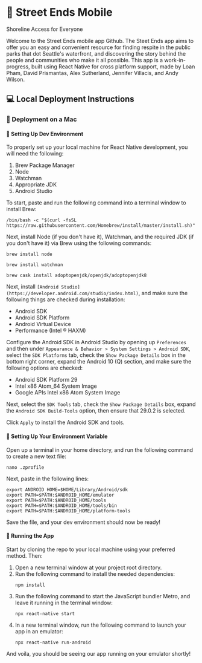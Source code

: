 # :evergreen_tree: Street Ends Mobile 
Shoreline Access for Everyone

Welcome to the Street Ends mobile app Github. The Steet Ends app aims to offer you an easy and convenient resource for finding respite in the public parks that dot Seattle's waterfront, and discovering the story behind the people and communities who make it all possible. This app is a work-in-progress, built using React Native for cross platform support, made by Loan Pham, David Prismantas, Alex Sutherland, Jennifer Villacis, and Andy Wilson.

## :computer: Local Deployment Instructions

### :apple: Deployment on a Mac

#### :hammer: Setting Up Dev Environment
To properly set up your local machine for React Native development, you will need the following:
1. Brew Package Manager
2. Node
3. Watchman
4. Appropriate JDK
5. Android Studio

To start, paste and run the following command into a terminal window to install Brew:
```shell
/bin/bash -c "$(curl -fsSL https://raw.githubusercontent.com/Homebrew/install/master/install.sh)"
```
Next, install Node (if you don't have it), Watchman, and the required JDK (if you don't have it) via Brew using the following commands:
```shell
brew install node
```
```shell
brew install watchman
```
```shell
brew cask install adoptopenjdk/openjdk/adoptopenjdk8
```

Next, install `[Android Studio](https://developer.android.com/studio/index.html)`, and make sure the following things are checked during installation:
- Android SDK
- Android SDK Platform
- Android Virtual Device
- Performance (Intel ® HAXM)

Configure the Android SDK in Android Studio by opening up `Preferences` and then under `Appearance & Behavior > System Settings > Android SDK`, select the `SDK Platforms` tab, check the `Show Package Details` box in the bottom right corner, expand the Android 10 (Q) section, and make sure the following options are checked:

- Android SDK Platform 29
- Intel x86 Atom_64 System Image
- Google APIs Intel x86 Atom System Image

Next, select the `SDK Tools` tab, check the `Show Package Details` box, expand the `Android SDK Build-Tools` option, then ensure that 29.0.2 is selected.

Click `Apply` to install the Android SDK and tools.

#### :page_facing_up: Setting Up Your Environment Variable

Open up a terminal in your home directory, and run the following command to create a new text file:
```shell
nano .zprofile 
```
Next, paste in the following lines:
```shell
export ANDROID_HOME=$HOME/Library/Android/sdk
export PATH=$PATH:$ANDROID_HOME/emulator
export PATH=$PATH:$ANDROID_HOME/tools
export PATH=$PATH:$ANDROID_HOME/tools/bin
export PATH=$PATH:$ANDROID_HOME/platform-tools
```
Save the file, and your dev environment should now be ready!

#### :runner: Running the App
Start by cloning the repo to your local machine using your preferred method. Then:
1. Open a new terminal window at your project root directory.
3. Run the following command to install the needed dependencies:
    ```shell
    npm install
    ```
4. Run the following command to start the JavaScript bundler Metro, and leave it running in the terminal window:
    ```shell
    npx react-native start
    ```
5. In a new terminal window, run the following command to launch your app in an emulator:
    ```shell
    npx react-native run-android
    ```
    
And voila, you should be seeing our app running on your emulator shortly!